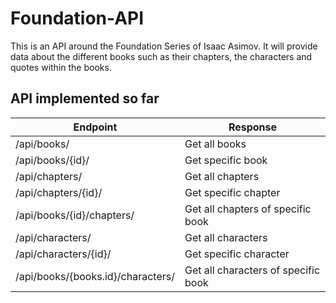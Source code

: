 # Foundation-API

This is an API around the Foundation Series of Isaac Asimov. It will provide data about the different books such as their
chapters, the characters and quotes within the books. 

## API implemented so far


| Endpoint | Response |
| --- | --- |
| /api/books/ | Get all books |
| /api/books/{id}/ | Get specific book |
| /api/chapters/ | Get all chapters | 
| /api/chapters/{id}/ | Get specific chapter |
| /api/books/{id}/chapters/ | Get all chapters of specific book |
| /api/characters/ | Get all characters |
| /api/characters/{id}/ | Get specific character |
| /api/books/{books.id}/characters/ | Get all characters of specific book |

